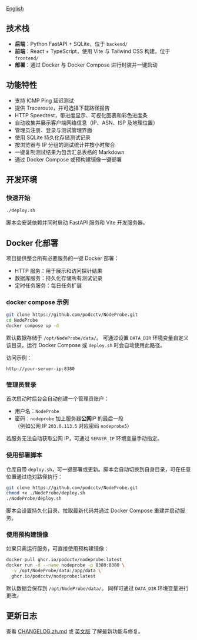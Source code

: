 [English](README.md)

## 技术栈

- **后端**：Python FastAPI + SQLite，位于 `backend/`
- **前端**：React + TypeScript，使用 Vite 与 Tailwind CSS 构建，位于 `frontend/`
- **部署**：通过 Docker 与 Docker Compose 进行封装并一键启动

## 功能特性

- 支持 ICMP Ping 延迟测试
- 提供 Traceroute，并可选择下载路径报告
- HTTP Speedtest，带进度显示、可视化图表和彩色进度条
- 自动收集并展示客户端网络信息（IP、ASN、ISP 及地理位置）
- 管理员注册、登录与测试管理界面
- 使用 SQLite 持久化存储测试记录
- 按浏览器与 IP 分组的测试统计并按小时聚合
- 一键复制测试结果为包含汇总表格的 Markdown
- 通过 Docker Compose 或预构建镜像一键部署

## 开发环境

### 快速开始

```bash
./deploy.sh
```

脚本会安装依赖并同时启动 FastAPI 服务和 Vite 开发服务器。

## Docker 化部署

项目提供整合所有必要服务的一键 Docker 部署：

- HTTP 服务：用于展示和访问探针结果
- 数据库服务：持久化存储所有测试记录
- 定时任务服务：每日任务扩展

### docker compose 示例

```bash
git clone https://github.com/podcctv/NodeProbe.git
cd NodeProbe
docker compose up -d
```

默认数据存储于 `/opt/NodeProbe/data/`。
可通过设置 `DATA_DIR` 环境变量自定义该目录，运行 Docker Compose 或
`deploy.sh` 时会自动使用此路径。

访问示例：

```
http://your-server-ip:8380
```

### 管理员登录

首次启动时后台会自动创建一个管理员账户：

- 用户名：`NodeProbe`
- 密码：`nodeprobe` 加上服务器**公网**IP 的最后一段  
  （例如公网 IP `203.0.113.5` 对应密码 `nodeprobe5`）

若服务无法自动获取公网 IP，可通过 `SERVER_IP` 环境变量手动指定。

### 使用部署脚本

仓库自带 `deploy.sh`，可一键部署或更新。脚本会自动切换到自身目录，可在任意位置通过绝对路径执行：

```bash
git clone https://github.com/podcctv/NodeProbe.git
chmod +x ./NodeProbe/deploy.sh
./NodeProbe/deploy.sh
```

脚本会设置持久化目录、拉取最新代码并通过 Docker Compose 重建并启动服务。

### 使用预构建镜像

如果只需运行服务，可直接使用预构建镜像：

```bash
docker pull ghcr.io/podcctv/nodeprobe:latest
docker run -d --name nodeprobe -p 8380:8380 \
  -v /opt/NodeProbe/data:/app/data \
  ghcr.io/podcctv/nodeprobe:latest
```

默认数据会保存到 `/opt/NodeProbe/data/`。
同样可通过 `DATA_DIR` 环境变量进行更改。

## 更新日志

查看 [CHANGELOG.zh.md](CHANGELOG.zh.md) 或 [英文版](CHANGELOG.md) 了解最新功能与修复。

